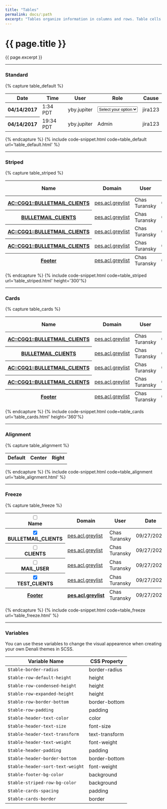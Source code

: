 ```yaml
---
title: "Tables"
permalink: docs/:path
excerpt: "Tables organize information in columns and rows. Table cells can be aligned to the left, center, or right. Stripes can also be added to tables to differentiate between rows."
---
```


# {{ page.title }}

{{ page.excerpt }}

---

### Standard

{% capture table_default %}

<table class="table">
    <thead>
        <tr>
            <th class="is-sorted">Date</th>
            <th class="is-right">Time</th>
            <th class="is-sorted is-sorted__ascend">User</th>
            <th>Role</th>
            <th>Cause</th>
        </tr>
    </thead>
    <tbody>
        <tr>
            <th>04/14/2017</th>
            <td class="is-right">1:34 PDT</td>
            <td>yby.jupiter</td>
            <td>
            <div class="input has-arrow is-medium">
                <select name="">
                <option value="" disabled="" selected="">Select your option</option>
                <option value="">Value 1</option>
                <option value="">Value 2</option>
                <option value="">Value 3</option>
                </select>
            </div>
            </td>
            <td>jira123</td>
        </tr>
        <tr>
            <th>04/14/2017</th>
            <td class="is-right">19:34 PDT</td>
            <td>yby.jupiter</td>
            <td>Admin</td>
            <td>jira123</td>
        </tr>
    </tbody>
</table>
{% endcapture %}
{% include code-snippet.html code=table_default url='table_default.html' %}

---

### Striped

{% capture table_striped %}

<table class="table is-striped">
  <thead>
    <tr>
      <th class="is-sorted is-sorted__descend">Name</th>
      <th>Domain</th>
      <th>User</th>
      <th>Date</th>
      <th class="is-center">Delete All</th>
    </tr>
  </thead>
  <tbody>
    <tr>
      <th><a href="#">AC::CGQ1::BULLETMAIL_CLIENTS</a></th>
      <td><a href="#">pes.acl.greylist</a></td>
      <td>Chas Turansky</td>
      <td class="is-mono">09/27/2020</td>
      <td class="is-center"><a href="#"><span class="d-icon d-trash is-small"></span></a></td>
    </tr>
    <tr>
      <th><a href="#">BULLETMAIL_CLIENTS</a></th>
      <td><a href="#">pes.acl.greylist</a></td>
      <td>Chas Turansky</td>
      <td class="is-mono">09/27/2020</td>
      <td class="is-center"><a href="#"><span class="d-icon d-trash is-small"></span></a></td>
    </tr>
    <tr>
      <th><a href="#">AC::CGQ1::BULLETMAIL_CLIENTS</a></th>
      <td><a href="#">pes.acl.greylist</a></td>
      <td>Chas Turansky</td>
      <td class="is-mono">09/27/2020</td>
      <td class="is-center"><a href="#"><span class="d-icon d-trash is-small"></span></a></td>
    </tr>
    <tr>
      <th><a href="#">AC::CGQ1::BULLETMAIL_CLIENTS</a></th>
      <td><a href="#">pes.acl.greylist</a></td>
      <td>Chas Turansky</td>
      <td class="is-mono">09/27/2020</td>
      <td class="is-center"><a href="#"><span class="d-icon d-trash is-small"></span></a></td>
    </tr>
  </tbody>
  <tfoot>
    <tr>
      <th><a href="#">Footer</a></th>
      <td><a href="#">pes.acl.greylist</a></td>
      <td>Chas Turansky</td>
      <td class="is-mono">09/27/2020</td>
      <td class="is-center"><a href="#"><i class="d-icon d-trash is-small"></i></a></td>
    </tr>
  </tfoot>
</table>
{% endcapture %}
{% include code-snippet.html code=table_striped url='table_striped.html' height='300'%}

---

### Cards

{% capture table_cards %}

<table class="table is-cards">
  <thead>
    <tr>
      <th class="is-sorted is-sorted__descend">Name</th>
      <th>Domain</th>
      <th>User</th>
      <th>Date</th>
      <th class="is-center">Delete All</th>
    </tr>
  </thead>
  <tbody>
    <tr>
      <th><a href="#">AC::CGQ1::BULLETMAIL_CLIENTS</a></th>
      <td><a href="#">pes.acl.greylist</a></td>
      <td>Chas Turansky</td>
      <td class="is-mono">09/27/2020</td>
      <td class="is-center"><a href="#"><span class="d-icon d-trash is-small"></span></a></td>
    </tr>
    <tr>
      <th><a href="#">BULLETMAIL_CLIENTS</a></th>
      <td><a href="#">pes.acl.greylist</a></td>
      <td>Chas Turansky</td>
      <td class="is-mono">09/27/2020</td>
      <td class="is-center"><a href="#"><span class="d-icon d-trash is-small"></span></a></td>
    </tr>
    <tr>
      <th><a href="#">AC::CGQ1::BULLETMAIL_CLIENTS</a></th>
      <td><a href="#">pes.acl.greylist</a></td>
      <td>Chas Turansky</td>
      <td class="is-mono">09/27/2020</td>
      <td class="is-center"><a href="#"><span class="d-icon d-trash is-small"></span></a></td>
    </tr>
    <tr>
      <th><a href="#">AC::CGQ1::BULLETMAIL_CLIENTS</a></th>
      <td><a href="#">pes.acl.greylist</a></td>
      <td>Chas Turansky</td>
      <td class="is-mono">09/27/2020</td>
      <td class="is-center"><a href="#"><span class="d-icon d-trash is-small"></span></a></td>
    </tr>
  </tbody>
  <tfoot>
    <tr>
      <th><a href="#">Footer</a></th>
      <td><a href="#">pes.acl.greylist</a></td>
      <td>Chas Turansky</td>
      <td class="is-mono">09/27/2020</td>
      <td class="is-center"><a href="#"><i class="d-icon d-trash is-small"></i></a></td>
    </tr>
  </tfoot>
</table>
{% endcapture %}
{% include code-snippet.html code=table_cards url='table_cards.html' height='360'%}

---

### Alignment

{% capture table_alignment %}

<table class="table">
    <tbody>
        <tr>
            <th>Default</th>
            <th class="is-center">Center</th>
            <th class="is-right">Right</th>
        </tr>
        <tr>
            <td><span class="d-icon d-text-left"></span></td>
            <td class="is-center"><span class="d-icon d-text-center"></span></td>
            <td class="is-right"><span class="d-icon d-text-right"></span></td>
        </tr>
    </tbody>
</table>
{% endcapture %}
{% include code-snippet.html code=table_alignment url='table_alignment.html' %}

---

### Freeze

{% capture table_freeze %}

<div class="table-container table-container__freeze">
  <table class="table">
    <thead>
      <tr>
        <th class="is-sorted is-sorted__descend">
          <div class="checkbox">
            <input id="denali-checkbox-0" type="checkbox" value="value1" data-partial />
            <label for="denali-checkbox-0"></label>
          </div>
          Name
        </th>
        <th>Domain</th>
        <th>User</th>
        <th>Date</th>
        <th class="is-center">Delete All</th>
      </tr>
    </thead>
    <tbody>
      <tr>
        <th>
          <div class="checkbox">
            <input id="denali-checkbox-1" type="checkbox" value="value1" checked />
            <label for="denali-checkbox-1"></label>
          </div>
          BULLETMAIL_CLIENTS
        </th>
        <td><a href="#">pes.acl.greylist</a></td>
        <td>Chas Turansky</td>
        <td class="is-mono">09/27/2020</td>
        <td class="is-center"><a href="#"><span class="d-icon d-trash is-small"></span></a></td>
      </tr>
      <tr>
        <th>
          <div class="checkbox">
            <input id="denali-checkbox-2" type="checkbox" value="value1" />
            <label for="denali-checkbox-2"></label>
          </div>
          CLIENTS
        </th>
        <td><a href="#">pes.acl.greylist</a></td>
        <td>Chas Turansky</td>
        <td class="is-mono">09/27/2020</td>
        <td class="is-center"><a href="#"><span class="d-icon d-trash is-small"></span></a></td>
      </tr>
      <tr>
        <th>
          <div class="checkbox">
            <input id="denali-checkbox-3" type="checkbox" value="value1" />
            <label for="denali-checkbox-3"></label>
          </div>
          MAIL_USER
        </th>
        <td><a href="#">pes.acl.greylist</a></td>
        <td>Chas Turansky</td>
        <td class="is-mono">09/27/2020</td>
        <td class="is-center"><a href="#"><span class="d-icon d-trash is-small"></span></a></td>
      </tr>
      <tr>
        <th>
          <div class="checkbox">
            <input id="denali-checkbox-4" type="checkbox" value="value1" checked />
            <label for="denali-checkbox-4"></label>
          </div>
          TEST_CLIENTS
        </th>
        <td><a href="#">pes.acl.greylist</a></td>
        <td>Chas Turansky</td>
        <td class="is-mono">09/27/2020</td>
        <td class="is-center"><a href="#"><span class="d-icon d-trash is-small"></span></a></td>
      </tr>
    </tbody>
    <tfoot>
      <tr>
        <th><a href="#">Footer</a></th>
        <th><a href="#">pes.acl.greylist</a></th>
        <td>Chas Turansky</td>
        <td class="is-mono">09/27/2020</td>
        <th class="is-center"><a href="#"><i class="d-icon d-trash is-small"></i></a></th>
      </tr>
    </tfoot>
  </table>
</div>
{% endcapture %}
{% include code-snippet.html code=table_freeze url='table_freeze.html' %}

---

### Variables

You can use these variables to change the visual appearence when creating your own Denali themes in SCSS.

| Variable Name                    | CSS Property   |
| -------------------------------- | -------------- |
| `$table-border-radius`           | border-radius  |
| `$table-row-default-height`      | height         |
| `$table-row-condensed-height`    | height         |
| `$table-row-expanded-height`     | height         |
| `$table-row-border-bottom`       | border-bottom  |
| `$table-row-padding`             | padding        |
| `$table-header-text-color`       | color          |
| `$table-header-text-size`        | font-size      |
| `$table-header-text-transform`   | text-transform |
| `$table-header-text-weight`      | font-weight    |
| `$table-header-padding`          | padding        |
| `$table-header-border-bottom`    | border-bottom  |
| `$table-header-sort-text-weight` | font-weight    |
| `$table-footer-bg-color`         | background     |
| `$table-striped-row-bg-color`    | background     |
| `$table-cards-spacing`           | padding        |
| `$table-cards-border`            | border         |
